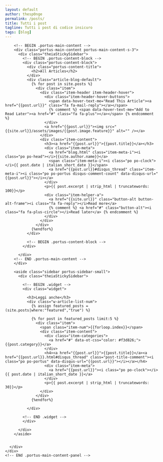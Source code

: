 ```yaml
---
layout: default
author: thesp0nge
permalink: /posts/
title: Tutti i post
tagline: Tutti i post di codice insicuro
tags: [blog]
---
```



<!-- BEGIN .wrapper -->
<div class="wrapper">

  <!-- BEGIN .portus-main-content-panel -->
  <div class="paragraph-row portus-main-content-panel">
    <div class="column12">
      <div class="portus-main-content-s-block">

        <!-- BEGIN .portus-main-content -->
        <div class="portus-main-content portus-main-content-s-3">
          <div class="theiaStickySidebar">
            <!-- BEGIN .portus-content-block -->
            <div class="portus-content-block">
              <div class="portus-content-title">
                <h2>All Articles</h2>
              </div>
              <div class="article-blog-default">
                {% for post in site.posts %}
                  <div class="item">
                    <div class="item-header item-header-hover">
                      <div class="item-header-hover-buttons">
                        <span data-hover-text-me="Read This Article"><a href="{{post.url}}" class="fa fa-mail-reply"></a></span>
                        {% comment %} <span data-hover-text-me="Add to Read Later"><a href="#" class="fa fa-plus"></a></span> {% endcomment %}
                      </div>
                      <a href="{{post.url}}"><img src="{{site.url}}/assets/images/{{post.image.feature}}" alt="" /></a>
                    </div>
                    <div class="item-content">
                      <h3><a href="{{post.url}}">{{post.title}}</a></h3>
                      <div class="item-meta">
                        <a href="blog.html" class="item-meta-i"><i class="po po-head"></i>{{site.author.name}}</a>
                        <span class="item-meta-i"><i class="po po-clock"></i>{{ post.date | italian_short_date }}</span>
                        <a href="{{post.url}}#disqus_thread" class="item-meta-i"><i class="po po-portus disqus-comment-count" data-disqus-url="{{post.url}}"></i></a>
                      </div>
                      <p>{{ post.excerpt | strip_html | truncatewords: 100}}</p>
                      <div class="item-helper-a">
                        <a href="{{site.url}}" class="button-alt button-alt-frame"><i class="fa fa-reply"></i>Read more</a>
                        {% comment %} <a href="#" class="button-alt"><i class="fa fa-plus-circle"></i>Read later</a> {% endcomment %}
                      </div>
                    </div>
                  </div>
                {%endfor%}
              </div>

              <!-- BEGIN .portus-content-block -->
            </div>

          </div>
        <!-- END .portus-main-content -->
        </div>

        <aside class="sidebar portus-sidebar-small">
          <div class="theiaStickySidebar">

            <!-- BEGIN .widget -->
            <div class="widget">

              <h3>Leggi anche</h3>
              <div class="w-article-list-num">
                {% assign featured_posts = (site.posts|where:"featured","true") %}

                {% for post in featured_posts limit:5 %}
                  <div class="item">
                    <span class="item-num">{{forloop.index}}</span>
                    <div class="item-content">
                      <div class="item-categories">
                        <a href="#" data-ot-css="color: #f3d826;">{{post.category}}</a>
                      </div>
                      <h4><a href="{{post.url}}">{{post.title}}</a><a href="{{post.url}}.html#disqus_thread" class="post-title-comment"><i class="po po-portus" data-disqus-url="{{post.url}}"></i></a></h4>
                      <div class="item-meta">
                        <a href="{{post.url}}"><i class="po po-clock"></i>{{ post.date | italian_short_date }}</a>
                      </div>
                      <p>{{ post.excerpt | strip_html | truncatewords: 30}}</p>
                    </div>
                  </div>
                {%endfor%}

              </div>

            <!-- END .widget -->
            </div>

          </div>
        </aside>

 
      </div>
    </div>
    <!-- ENd .portus-main-content-panel -->
  </div>

  <!-- END .wrapper -->
</div>
